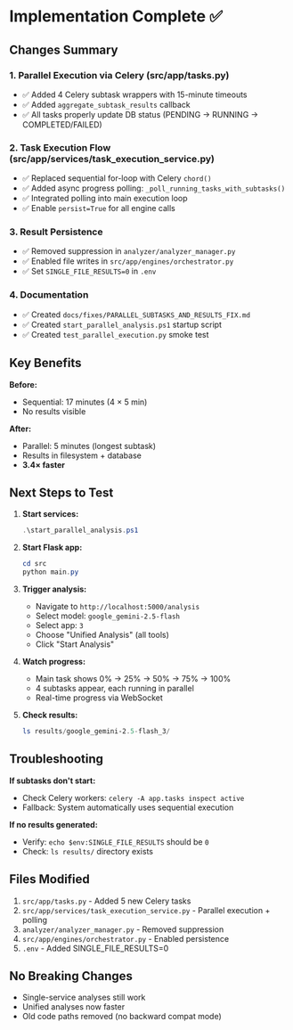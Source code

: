 # Implementation Complete ✅

## Changes Summary

### 1. Parallel Execution via Celery (src/app/tasks.py)
- ✅ Added 4 Celery subtask wrappers with 15-minute timeouts
- ✅ Added `aggregate_subtask_results` callback
- ✅ All tasks properly update DB status (PENDING → RUNNING → COMPLETED/FAILED)

### 2. Task Execution Flow (src/app/services/task_execution_service.py)
- ✅ Replaced sequential for-loop with Celery `chord()`
- ✅ Added async progress polling: `_poll_running_tasks_with_subtasks()`
- ✅ Integrated polling into main execution loop
- ✅ Enable `persist=True` for all engine calls

### 3. Result Persistence
- ✅ Removed suppression in `analyzer/analyzer_manager.py`
- ✅ Enabled file writes in `src/app/engines/orchestrator.py`
- ✅ Set `SINGLE_FILE_RESULTS=0` in `.env`

### 4. Documentation
- ✅ Created `docs/fixes/PARALLEL_SUBTASKS_AND_RESULTS_FIX.md`
- ✅ Created `start_parallel_analysis.ps1` startup script
- ✅ Created `test_parallel_execution.py` smoke test

## Key Benefits

**Before:**
- Sequential: 17 minutes (4 × 5 min)
- No results visible

**After:**
- Parallel: 5 minutes (longest subtask)
- Results in filesystem + database
- **3.4× faster**

## Next Steps to Test

1. **Start services:**
   ```powershell
   .\start_parallel_analysis.ps1
   ```

2. **Start Flask app:**
   ```powershell
   cd src
   python main.py
   ```

3. **Trigger analysis:**
   - Navigate to `http://localhost:5000/analysis`
   - Select model: `google_gemini-2.5-flash`
   - Select app: `3`
   - Choose "Unified Analysis" (all tools)
   - Click "Start Analysis"

4. **Watch progress:**
   - Main task shows 0% → 25% → 50% → 75% → 100%
   - 4 subtasks appear, each running in parallel
   - Real-time progress via WebSocket

5. **Check results:**
   ```powershell
   ls results/google_gemini-2.5-flash_3/
   ```

## Troubleshooting

**If subtasks don't start:**
- Check Celery workers: `celery -A app.tasks inspect active`
- Fallback: System automatically uses sequential execution

**If no results generated:**
- Verify: `echo $env:SINGLE_FILE_RESULTS` should be `0`
- Check: `ls results/` directory exists

## Files Modified

1. `src/app/tasks.py` - Added 5 new Celery tasks
2. `src/app/services/task_execution_service.py` - Parallel execution + polling
3. `analyzer/analyzer_manager.py` - Removed suppression
4. `src/app/engines/orchestrator.py` - Enabled persistence
5. `.env` - Added SINGLE_FILE_RESULTS=0

## No Breaking Changes

- Single-service analyses still work
- Unified analyses now faster
- Old code paths removed (no backward compat mode)
